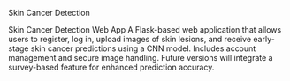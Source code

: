 Skin Cancer Detection

Skin Cancer Detection Web App A Flask-based web application that allows users to register, log in, upload images of skin lesions, and receive early-stage skin cancer predictions using a CNN model. Includes account management and secure image handling. Future versions will integrate a survey-based feature for enhanced prediction accuracy.
